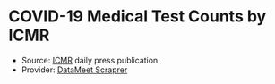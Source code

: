 # COVID-19 Medical Test Counts by ICMR

- Source: [ICMR](https://www.icmr.gov.in/) daily press publication.
- Provider: [DataMeet Scraprer](http:s//github.com/datameet/covid19)
